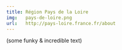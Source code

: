 ```yaml
---
title: Région Pays de la Loire
img:   pays-de-loire.png
url:   http://pays-loire.france.fr/about
---
```

(some funky & incredible text)
